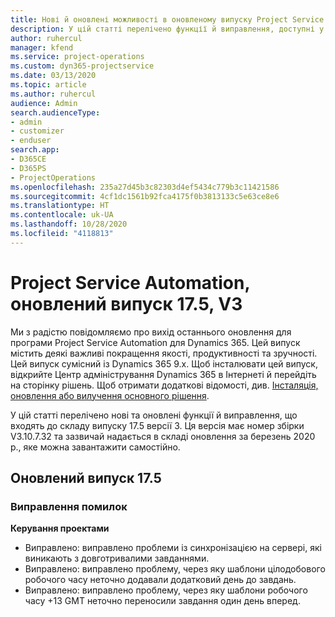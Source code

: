```yaml
---
title: Нові й оновлені можливості в оновленому випуску Project Service Automation 17.5, виправлення, версії 3
description: У цій статті перелічено функції й виправлення, доступні у випуску Project Service Automation 17.5 версії 3.
author: ruhercul
manager: kfend
ms.service: project-operations
ms.custom: dyn365-projectservice
ms.date: 03/13/2020
ms.topic: article
ms.author: ruhercul
audience: Admin
search.audienceType:
- admin
- customizer
- enduser
search.app:
- D365CE
- D365PS
- ProjectOperations
ms.openlocfilehash: 235a27d45b3c82303d4ef5434c779b3c11421586
ms.sourcegitcommit: 4cf1dc1561b92fca4175f0b3813133c5e63ce8e6
ms.translationtype: HT
ms.contentlocale: uk-UA
ms.lasthandoff: 10/28/2020
ms.locfileid: "4118813"
---
```

# <a name="project-service-automation-update-release-175-v3"></a>Project Service Automation, оновлений випуск 17.5, V3

Ми з радістю повідомляємо про вихід останнього оновлення для програми Project Service Automation для Dynamics 365. Цей випуск містить деякі важливі покращення якості, продуктивності та зручності.  Цей випуск сумісний із Dynamics 365 9.x. Щоб інсталювати цей випуск, відкрийте Центр адміністрування Dynamics 365 в Інтернеті й перейдіть на сторінку рішень. Щоб отримати додаткові відомості, див. [Інсталяція, оновлення або вилучення основного рішення](https://docs.microsoft.com/power-platform/admin/install-remove-preferred-solution).

У цій статті перелічено нові та оновлені функції й виправлення, що входять до складу випуску 17.5 версії 3. Ця версія має номер збірки V3.10.7.32 та зазвичай надається в складі оновлення за березень 2020 р., яке можна завантажити самостійно.


## <a name="update-release-175"></a>Оновлений випуск 17.5

### <a name="bug-fixes"></a>Виправлення помилок


**Керування проектами**

- Виправлено: виправлено проблеми із синхронізацією на сервері, які виникають з довготривалими завданнями.
- Виправлено: виправлено проблему, через яку шаблони цілодобового робочого часу неточно додавали додатковий день до завдань.
- Виправлено: виправлено проблему, через яку шаблони робочого часу +13 GMT неточно переносили завдання один день вперед.

